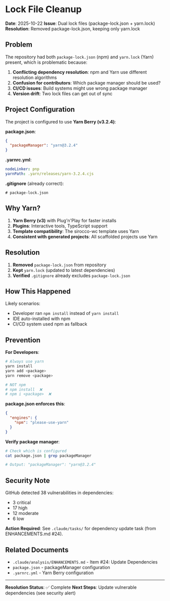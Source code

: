 # Lock File Cleanup

**Date**: 2025-10-22
**Issue**: Dual lock files (package-lock.json + yarn.lock)
**Resolution**: Removed package-lock.json, keeping only yarn.lock

## Problem

The repository had both `package-lock.json` (npm) and `yarn.lock` (Yarn) present, which is problematic because:

1. **Conflicting dependency resolution**: npm and Yarn use different resolution algorithms
2. **Confusion for contributors**: Which package manager should be used?
3. **CI/CD issues**: Build systems might use wrong package manager
4. **Version drift**: Two lock files can get out of sync

## Project Configuration

The project is configured to use **Yarn Berry (v3.2.4)**:

**package.json**:
```json
{
  "packageManager": "yarn@3.2.4"
}
```

**.yarnrc.yml**:
```yaml
nodeLinker: pnp
yarnPath: .yarn/releases/yarn-3.2.4.cjs
```

**.gitignore** (already correct):
```
# package-lock.json
```

## Why Yarn?

1. **Yarn Berry (v3)** with Plug'n'Play for faster installs
2. **Plugins**: Interactive tools, TypeScript support
3. **Template compatibility**: The sirocco-wc template uses Yarn
4. **Consistent with generated projects**: All scaffolded projects use Yarn

## Resolution

1. **Removed** `package-lock.json` from repository
2. **Kept** `yarn.lock` (updated to latest dependencies)
3. **Verified** `.gitignore` already excludes `package-lock.json`

## How This Happened

Likely scenarios:
- Developer ran `npm install` instead of `yarn install`
- IDE auto-installed with npm
- CI/CD system used npm as fallback

## Prevention

**For Developers**:
```bash
# Always use yarn
yarn install
yarn add <package>
yarn remove <package>

# NOT npm
# npm install  ❌
# npm i <package>  ❌
```

**package.json enforces this**:
```json
{
  "engines": {
    "npm": "please-use-yarn"
  }
}
```

**Verify package manager**:
```bash
# Check which is configured
cat package.json | grep packageManager

# Output: "packageManager": "yarn@3.2.4"
```

## Security Note

GitHub detected 38 vulnerabilities in dependencies:
- 3 critical
- 17 high
- 12 moderate
- 6 low

**Action Required**: See `.claude/tasks/` for dependency update task (from ENHANCEMENTS.md #24).

## Related Documents

- `.claude/analysis/ENHANCEMENTS.md` - Item #24: Update Dependencies
- `package.json` - packageManager configuration
- `.yarnrc.yml` - Yarn Berry configuration

---

**Resolution Status**: ✅ Complete
**Next Steps**: Update vulnerable dependencies (see security alert)
